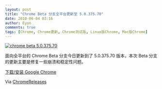 ```yaml
---
layout: post
title: "Chrome Beta 分支全平台更新至 5.0.375.70"
date: 2010-06-04 03:16
author: Eyon
comments: true
tags: [Chrome, Chrome更新, Chrome测试版, Linux版Chrome, Mac版Chrome]
---
```

<a href="http://img.chromi.org/2010/06/chrome-beta-5.0.375.70.png">![](http://img.chromi.org/2010/06/chrome-beta-5.0.375.70.png "chrome beta 5.0.375.70")</a>

面向全平台的 Chrome Beta 分支今日更新到了 5.0.375.70 版本，本次 Beta 分支的更新主要是修复一些崩溃和稳定性问题。

[下载/安装 Google Chrome](http://www.chromi.org/chromedownload/)

Via [ChromeReleases](http://googlechromereleases.blogspot.com/2010/06/beta-channel-update.html)
